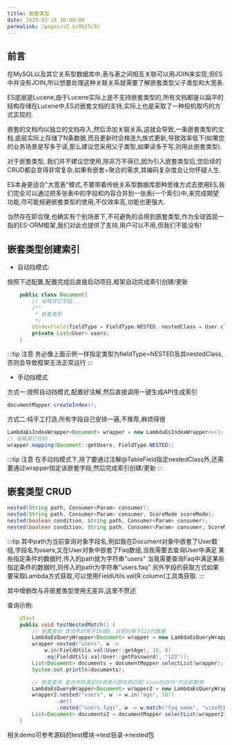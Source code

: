 ```yaml
---
title: 嵌套类型
date: 2023-03-18 10:00:00
permalink: /pages/v2.x/0b25c9/
---
```


## 前言

在MySQL以及其它关系型数据库中,表与表之间相互关联可以用JOIN来实现,但ES中并没有JOIN,所以想要处理这种关联关系就需要了解嵌套类型父子类型和大宽表.

ES底层是Lucene,由于Lucene实际上是不支持嵌套类型的,所有文档都是以扁平的结构存储在Lucene中,ES对嵌套文档的支持,实际上也是采取了一种投机取巧的方式实现的.

嵌套的文档均以独立的文档存入,然后添加关联关系,这就会导致,一条嵌套类型的文档,底层实际上存储了N条数据,而且更新时会株连九族式更新,导致效率低下(如果您的业务场景是写多于读,那么建议您采用父子类型,如果读多于写,则用此嵌套类型).

对于嵌套类型, 我们并不建议您使用,除非万不得已,因为引入嵌套类型后,您后续的CRUD都会变得非常复杂,如果有嵌套+聚合的需求,其编码复杂度会让你怀疑人生.

ES本身更适合"大宽表"模式,不要带着传统关系型数据库那种思维方式去使用ES,我们完全可以通过把多张表中的字段和内容合并到一张表(一个索引)中,来完成期望功能,尽可能规避嵌套类型的使用,不仅效率高,功能也更强大.

当然存在即合理,也确实有个别场景下,不可避免的会用到嵌套类型,作为全球首屈一指的ES-ORM框架,我们对此也提供了支持,用户可以不用,但我们不能没有!

## 嵌套类型创建索引

- 自动挡模式:

按照下述配置,配置完成后直接启动项目,框架自动完成索引创建/更新

```java
    public class Document{
        // 省略其它字段...
        /**
         * 嵌套类型 
         */
        @IndexField(fieldType = FieldType.NESTED, nestedClass = User.class)
        private List<User> users;
    }
```

:::tip 注意
务必像上面示例一样指定类型为fieldType=NESTED及其nestedClass,否则会导致框架无法正常运行
:::

- 手动挡模式 
  
方式一:按照自动挡模式,配置好注解,然后直接调用一键生成API生成索引

```java
documentMapper.createIndex();
```

方式二:纯手工打造,所有字段自己安排一遍,不推荐,麻烦得很

```java
LambdaEsIndexWrapper<Document> wrapper = new LambdaEsIndexWrapper<>();
// 省略其它代码
wrapper.mapping(Document::getUsers, FieldType.NESTED);
```

:::tip 注意
在手动挡模式下,除了要通过注解@TableField指定nestedClass外,还需要通过wrapper指定该嵌套字段,然后完成索引创建/更新
:::


## 嵌套类型 CRUD

```java
nested(String path, Consumer<Param> consumer);
nested(String path, Consumer<Param> consumer, ScoreMode scoreMode);
nested(boolean condition, String path, Consumer<Param> consumer);
nested(boolean condition, String path, Consumer<Param> consumer, ScoreMode scoreMode);
```

:::tip
其中path为当前查询对象字段名,例如我在Document对象中嵌套了User数组,字段名为users,又在User对象中嵌套了Faq数组,当我需要去查询User中满足
某些指定条件的数据时,传入的path就为字符串"users" 当我需要查询Faq中满足某些指定条件的数据时,则传入的path为字符串"users.faq"
另外字段的获取方式如果要采取Lambda方式获取,可以使用FieldUtils.val(R column)工具类获取.
:::

其中增删改与非嵌套类型使用无差异,这里不赘述

查询示例:

```java
    @Test
    public void testNestedMatch() {
        // 嵌套查询 查询年龄等于18或8，且密码等于123的数据
        LambdaEsQueryWrapper<Document> wrapper = new LambdaEsQueryWrapper<>();
        wrapper.nested("users", w ->
            w.in(FieldUtils.val(User::getAge), 18, 8)
            .eq(FieldUtils.val(User::getPassword), "123"));
        List<Document> documents = documentMapper.selectList(wrapper);
        System.out.println(documents);

        // 嵌套查询 查询年龄满足18或者问题名称匹配'size也18吗'的全部数据
        LambdaEsQueryWrapper<Document> wrapper2 = new LambdaEsQueryWrapper<>();
        wrapper2.nested("users", w -> w.in("age", 18))
                .or()
                .nested("users.faqs", w -> w.match("faq_name", "size也18吗"));
        List<Document> documents2 = documentMapper.selectList(wrapper2);
    }
```

相关demo可参考源码的test模块->test目录->nested包



